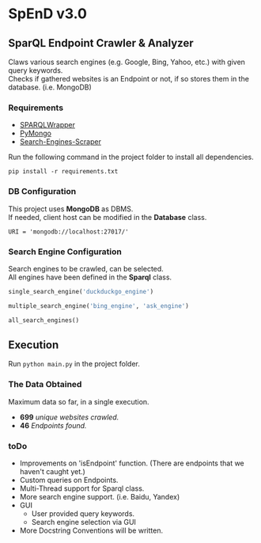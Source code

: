# SpEnD v3.0
## SparQL Endpoint Crawler & Analyzer

Claws various search engines (e.g. Google, Bing, Yahoo, etc.) with given query keywords.  
Checks if gathered websites is an Endpoint or not, if so stores them in the database. (i.e. MongoDB)


### Requirements
- [SPARQLWrapper](https://github.com/RDFLib/sparqlwrapper)
- [PyMongo](https://github.com/mongodb/mongo-python-driver)
- [Search-Engines-Scraper](https://github.com/tasos-py/Search-Engines-Scraper)

Run the following command in the project folder to install all dependencies.

`pip install -r requirements.txt`

### DB Configuration
This project uses **MongoDB** as DBMS.  
If needed, client host can be modified in the **Database** class.

`URI = 'mongodb://localhost:27017/'`

### Search Engine Configuration
Search engines to be crawled, can be selected.  
All engines have been defined in the **Sparql** class.
```python
single_search_engine('duckduckgo_engine')

multiple_search_engine('bing_engine', 'ask_engine')

all_search_engines()
```

## Execution
Run `python main.py` in the project folder.

### The Data Obtained
Maximum data so far, in a single execution.
- **699** _unique websites crawled._
- **46** _Endpoints found._

### toDo
- Improvements on 'isEndpoint' function. (There are endpoints that we haven't caught yet.)
- Custom queries on Endpoints.
- Multi-Thread support for Sparql class.
- More search engine support. (i.e. Baidu, Yandex)
- GUI
    - User provided query keywords.
    - Search engine selection via GUI
- More Docstring Conventions will be written.
